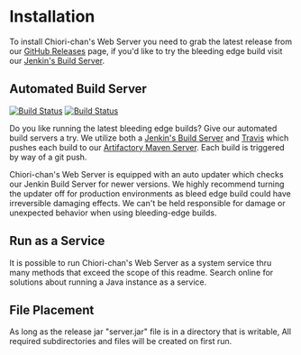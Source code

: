 # Installation

To install Chiori-chan's Web Server you need to grab the latest release from our [GitHub Releases](https://github.com/ChioriGreene/ChioriWebServer/releases) page, if you'd like to try the bleeding edge build visit our [Jenkin's Build Server](http://jenkins.chiorichan.com/job/ChioriWebServer/).

## Automated Build Server

[![Build Status](http://jenkins.chiorichan.com/buildStatus/icon?job=ChioriWebServer)](http://jenkins.chiorichan.com/job/ChioriWebServer/)
[![Build Status](https://travis-ci.org/ChioriGreene/ChioriWebServer.svg?branch=master)](https://travis-ci.org/ChioriGreene/ChioriWebServer)

Do you like running the latest bleeding edge builds? Give our automated build servers a try. We utilize both a [Jenkin's Build Server](http://jenkins.chiorichan.com/job/ChioriWebServer/) and [Travis](https://travis-ci.org/ChioriGreene/ChioriWebServer) which pushes each build to our [Artifactory Maven Server](http://jenkins.chiorichan.com:8081/artifactory/snapshots/com/chiorichan/ChioriWebServer/). Each build is triggered by way of a git push.

Chiori-chan's Web Server is equipped with an auto updater which checks our Jenkin Build Server for newer versions. We highly recommend turning the updater off for production environments as bleed edge build could have irreversible damaging effects. We can't be held responsible for damage or unexpected behavior when using bleeding-edge builds.

## Run as a Service
It is possible to run Chiori-chan's Web Server as a system service thru many methods that exceed the scope of this readme. Search online for solutions about running a Java instance as a service.

## File Placement
As long as the release jar "server.jar" file is in a directory that is writable, All required subdirectories and files will be created on first run.